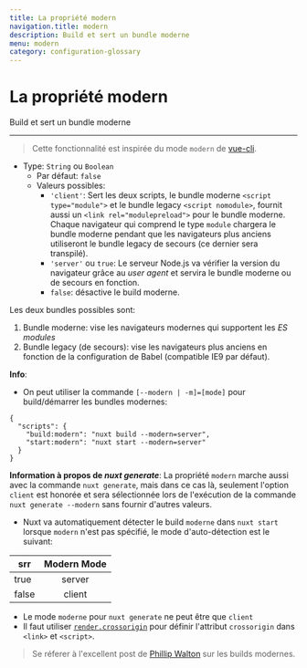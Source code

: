 ```yaml
---
title: La propriété modern
navigation.title: modern
description: Build et sert un bundle moderne
menu: modern
category: configuration-glossary
---
```

# La propriété modern

Build et sert un bundle moderne

---

> Cette fonctionnalité est inspirée du mode `modern` de [vue-cli](https://cli.vuejs.org/guide/browser-compatibility.html#modern-mode).

- Type: `String` ou `Boolean`
  - Par défaut: `false`
  - Valeurs possibles:
    - `'client'`: Sert les deux scripts, le bundle moderne `<script type="module">` et le bundle legacy `<script nomodule>`, fournit aussi un `<link rel="modulepreload">` pour le bundle moderne. Chaque navigateur qui comprend le type `module` chargera le bundle moderne pendant que les navigateurs plus anciens utiliseront le bundle legacy de secours (ce dernier sera transpilé).
    - `'server'` ou `true`: Le serveur Node.js va vérifier la version du navigateur grâce au _user agent_ et servira le bundle moderne ou de secours en fonction.
    - `false`: désactive le build moderne.

Les deux bundles possibles sont:

1. Bundle moderne: vise les navigateurs modernes qui supportent les _ES modules_
2. Bundle legacy (de secours): vise les navigateurs plus anciens en fonction de la configuration de Babel (compatible IE9 par défaut).

**Info**:

- On peut utiliser la commande `[--modern | -m]=[mode]` pour build/démarrer les bundles modernes:

```json{}[package.json]
{
  "scripts": {
    "build:modern": "nuxt build --modern=server",
    "start:modern": "nuxt start --modern=server"
  }
}
```

**Information à propos de _nuxt generate_**: La propriété `modern` marche aussi avec la commande `nuxt generate`, mais dans ce cas là, seulement l'option `client` est honorée et sera sélectionnée lors de l'exécution de la commande `nuxt generate --modern` sans fournir d'autres valeurs.

- Nuxt va automatiquement détecter le build `moderne` dans `nuxt start` lorsque `modern` n'est pas spécifié, le mode d'auto-détection est le suivant:

| srr      | Modern Mode |
| --------- | :---------: |
| true |   server    |
| false |   client    |

- Le mode `moderne` pour `nuxt generate` ne peut être que `client`
- Il faut utiliser [`render.crossorigin`](/docs/configuration-glossary/configuration-render#crossorigin) pour définir l'attribut `crossorigin` dans `<link>` et `<script>`.

> Se réferer à l'excellent post de [Phillip Walton](https://philipwalton.com/articles/deploying-es2015-code-in-production-today/) sur les builds modernes.
